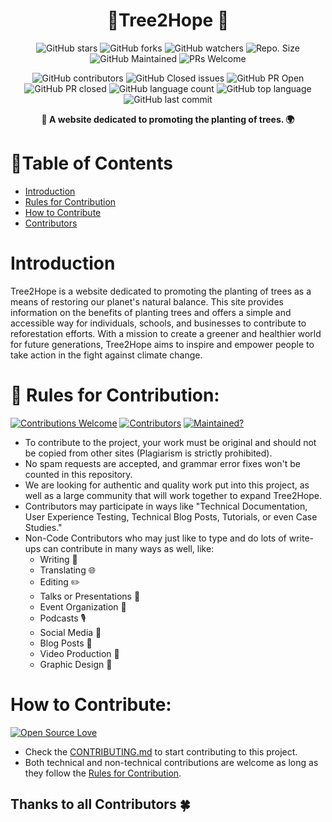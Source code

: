 <h1 align="center"> 🌲Tree2Hope 🌳</h1>

<div align="center">

![GitHub stars](https://img.shields.io/github/stars/Virtual4087/Tree2Hope?)
![GitHub forks](https://img.shields.io/github/forks/Virtual4087/Tree2Hope?)
![GitHub watchers](https://img.shields.io/github/watchers/Virtual4087/Tree2Hope?)
![Repo. Size](https://img.shields.io/github/repo-size/Virtual4087/Tree2Hope?)
![GitHub Maintained](https://img.shields.io/badge/Maintained%3F-yes-brightgreen.svg?)
![PRs Welcome](https://img.shields.io/badge/PRs-welcome-brightgreen.svg?)
    
![GitHub contributors](https://img.shields.io/github/contributors/Virtual4087/Tree2Hope?)
![GitHub Closed issues](https://img.shields.io/github/issues-closed-raw/Virtual4087/Tree2Hope?)
![GitHub PR Open](https://img.shields.io/github/issues-pr/Virtual4087/Tree2Hope?)
![GitHub PR closed](https://img.shields.io/github/issues-pr-closed-raw/Virtual4087/Tree2Hope?)
![GitHub language count](https://img.shields.io/github/languages/count/Virtual4087/Tree2Hope?)
![GitHub top language](https://img.shields.io/github/languages/top/Virtual4087/Tree2Hope?)
![GitHub last commit](https://img.shields.io/github/last-commit/Virtual4087/Tree2Hope?)

</div>

<p align="center">
 <strong> 🌿 A website dedicated to promoting the planting of trees. 🌍</strong>
</p>

# 📜Table of Contents
* [Introduction](#introduction)
* [Rules for Contribution](#rules-for-contribution)
* [How to Contribute](#how-to-contribute)
* [Contributors](#thanks-to-all-contributors)

# Introduction
Tree2Hope is a website dedicated to promoting the planting of trees as a means of restoring our planet's natural balance. This site provides information on the benefits of planting trees and offers a simple and accessible way for individuals, schools, and businesses to contribute to reforestation efforts. With a mission to create a greener and healthier world for future generations, Tree2Hope aims to inspire and empower people to take action in the fight against climate change.

# 📜 Rules for Contribution:

[![Contributions Welcome](https://img.shields.io/static/v1.svg?label=Contributions&message=Welcome&color=royalblue)](https://github.com/Virtual4087/Tree2Hope)
[![Contributors](https://img.shields.io/github/contributors/Virtual4087/Tree2Hope?color=royalblue&style=flat-square)](https://github.com/Virtual4087/Tree2Hope)
[![Maintained?](https://img.shields.io/badge/Maintained%3F-yes-brightgreen.svg?color=royalblue&style=flat-square)](https://github.com/Virtual4087/Tree2Hope)

* To contribute to the project, your work must be original and should not be copied from other sites (Plagiarism is strictly prohibited).
* No spam requests are accepted, and grammar error fixes won't be counted in this repository.
* We are looking for authentic and quality work put into this project, as well as a large community that will work together to expand Tree2Hope.
* Contributors may participate in ways like "Technical Documentation, User Experience Testing, Technical Blog Posts, Tutorials, or even Case Studies."
* Non-Code Contributors who may just like to type and do lots of write-ups can contribute in many ways as well, like:
  * Writing 📝
  * Translating 🌐
  * Editing ✏️
  * Talks or Presentations 🎤
  * Event Organization 🎉
  * Podcasts 🎙️
  * Social Media 📱
  * Blog Posts 📰
  * Video Production 🎥
  * Graphic Design 🎨

# How to Contribute:

[![Open Source Love](https://badges.frapsoft.com/os/v2/open-source.svg?v=103)](https://github.com/Virtual4087/Tree2Hope)

- Check the [CONTRIBUTING.md](https://github.com/Virtual4087/Tree2Hope/blob/main/CONTRIBUTING.md) to start contributing to this project.
- Both technical and non-technical contributions are welcome as long as they follow the [Rules for Contribution](#rules-for-contribution).

## Thanks to all Contributors 🍀

<!-- ALL-CONTRIBUTORS-LIST:START - Do not remove or modify this section -->
<!-- prettier-ignore-start -->
<!-- markdownlint-disable -->

<!-- markdownlint-restore -->
<!-- prettier-ignore-end -->

<!-- ALL-CONTRIBUTORS-LIST:END -->

